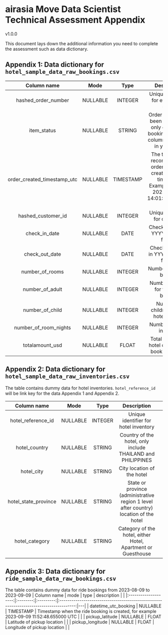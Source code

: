 # airasia Move Data Scientist Technical Assessment Appendix
v1.0.0

This document lays down the additional information you need to complete the assessment such as data dictionary.

## Appendix 1: Data dictionary for `hotel_sample_data_raw_bookings.csv`

|           Column name          |   Mode   |    Type   |                                                     Description                                                     |   |
|:---------------------------:|:--------:|:---------:|:-------------------------------------------------------------------------------------------------------------------:|---|
| hashed_order_number         | NULLABLE | INTEGER   | Unique identifier for every hotel order                                                                             |   |
| item_status                 | NULLABLE | STRING    | Order status, has been filtered for only confirmed booking, thus this column is useless in your case                |   |
| order_created_timestamp_utc | NULLABLE | TIMESTAMP | The timestamp recorded when order has been created in UTC timezone. Example value is 2023-06-17 14:01:38.000000 UTC |   |
| hashed_customer_id          | NULLABLE | INTEGER   | Unique identifier for customer                                                                                      |   |
| check_in_date               | NULLABLE | DATE      | Check-in date in YYYY-mm-dd format                                                                                  |   |
| check_out_date              | NULLABLE | DATE      | Check-out date in YYYY-mm-dd format                                                                                 |   |
| number_of_rooms             | NULLABLE | INTEGER   | Number of rooms booked                                                                                              |   |
| number_of_adult             | NULLABLE | INTEGER   | Number of adult for the hotel booked                                                                                |   |
| number_of_child             | NULLABLE | INTEGER   | Number of children for the hotel booked                                                                             |   |
| number_of_room_nights       | NULLABLE | INTEGER   | Number of room in nights                                                                                            |   |
| totalamount_usd             | NULLABLE | FLOAT     | Total amount of hotel cost for the booking in USD                                                                   |   |


## Appendix 2: Data dictionary for `hotel_sample_data_raw_inventories.csv`
The table contains dummy data for hotel inventories. `hotel_reference_id ` will be link key for the data Appendix 1 and Appendix 2.

|      Column name     |   Mode   |   Type  |                                       Description                                      |   |
|:--------------------:|:--------:|:-------:|:--------------------------------------------------------------------------------------:|---|
| hotel_reference_id   | NULLABLE | INTEGER | Unique identifier for hotel inventory                                                  |   |
| hotel_country        | NULLABLE | STRING  | Country of the hotel, only include THAILAND and PHILIPPINES                            |   |
| hotel_city           | NULLABLE | STRING  | City location of the hotel                                                             |   |
| hotel_state_province | NULLABLE | STRING  | State or province (administrative region 1 level after country) location of the hotel  |   |
| hotel_category       | NULLABLE | STRING  | Category of the hotel, either Hotel, Apartment or Guesthouse                           |   |


## Appendix 3: Data dictionary for `ride_sample_data_raw_bookings.csv`
The table contains dummy data for ride bookings from 2023-08-09 to 2023-09-09
|      Column name     |   mode   |    type   |                                       description                                      |   |
|:--------------------:|:--------:|:---------:|:--------------------------------------------------------------------------------------:|---|
| datetime_utc_booking | NULLABLE | TIMESTAMP | Timestamp when the ride booking is created, for example 2023-09-09 11:52:48.655000 UTC |   |
| pickup_latitude      | NULLABLE | FLOAT     | Latitude of pickup location                                                            |   |
| pickup_longitude     | NULLABLE | FLOAT     | Longitude of pickup location                                                           |   |